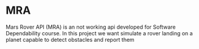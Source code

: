 # MRA
Mars Rover API (MRA) is an not working api developed for Software Dependability course. In this project we want simulate a rover landing on a planet capable to detect obstacles and report them
